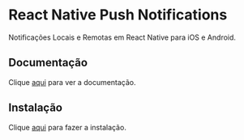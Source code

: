 # React Native Push Notifications

Notificações Locais e Remotas em React Native para iOS e Android.

## Documentação

Clique [aqui](https://github.com/zo0r/react-native-push-notification) para ver a documentação.

## Instalação

Clique [aqui](https://www.npmjs.com/package/react-native-push-notification) para fazer a instalação.